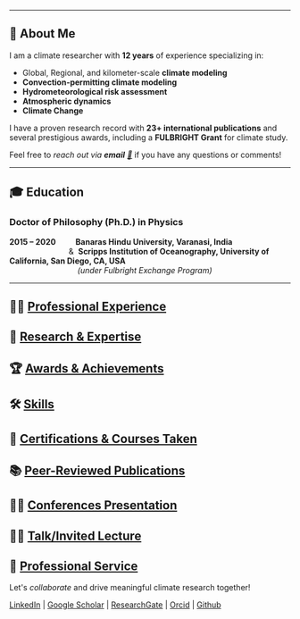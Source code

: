 

---
## 🔬 About Me 
I am a climate researcher with **12 years** of experience specializing in:
- Global, Regional, and kilometer-scale **climate modeling**
- **Convection-permitting climate modeling**
- **Hydrometeorological risk assessment**
- **Atmospheric dynamics**
- **Climate Change**

I have a proven research record with **23+ international publications** and several prestigious awards, including a **FULBRIGHT Grant** for climate study.

Feel free to *reach out via **email** [📧](mailto:soumik.ghosh@fulbrightmail.org)* if you have any questions or comments!

---

## 🎓 Education

### **Doctor of Philosophy (Ph.D.) in Physics**  
**2015 – 2020**  &nbsp;&nbsp;&nbsp;&nbsp;&nbsp;&nbsp;&nbsp;&nbsp;**Banaras Hindu University, Varanasi, India**  
&nbsp;&nbsp;&nbsp;&nbsp;&nbsp;&nbsp;&nbsp;&nbsp;&nbsp;&nbsp;&nbsp;&nbsp;&nbsp;&nbsp;&nbsp;&nbsp;&nbsp;&nbsp;&nbsp;&nbsp;&nbsp;&nbsp;&nbsp;&nbsp;&nbsp;&nbsp;&nbsp;& &nbsp;**Scripps Institution of Oceanography, University of California, San Diego, CA, USA**  
&nbsp;&nbsp;&nbsp;&nbsp;&nbsp;&nbsp;&nbsp;&nbsp;&nbsp;&nbsp;&nbsp;&nbsp;&nbsp;&nbsp;&nbsp;&nbsp;&nbsp;&nbsp;&nbsp;&nbsp;&nbsp;&nbsp;&nbsp;&nbsp;&nbsp;&nbsp;&nbsp;&nbsp;&nbsp;&nbsp; *(under Fulbright Exchange Program)*

---

## 🧑‍💼 [Professional Experience](./EXPERIENCES.md)

## 🚀 [Research & Expertise](./EXPERTISES.md)

## 🏆 [Awards & Achievements](./ACHIEVEMENTS.md)

## 🛠️ [Skills](./SKILLS.md)

## 📜 [Certifications & Courses Taken](./CERTIFICATIONS.md)

## 📚 [Peer-Reviewed Publications](./PUBLICATIONS.md)

## 👨‍🏫 [Conferences Presentation](./CONFERENCES.md)

## 👨‍🏫 [Talk/Invited Lecture](./TALKS.md)

## 🤝 [Professional Service](./SERVICES.md)  

Let's *collaborate* and drive meaningful climate research together!

[LinkedIn](https://www.linkedin.com/in/soumik-ghosh-97004277/?originalSubdomain=ca) | [Google Scholar](https://scholar.google.co.in/citations?user=ds5ggVoAAAAJ&hl=en) | [ResearchGate](https://www.researchgate.net/profile/Soumik-Ghosh-2) | [Orcid](https://orcid.org/0000-0002-2381-1549) | [Github](https://github.com/SoumikGhosh1)
